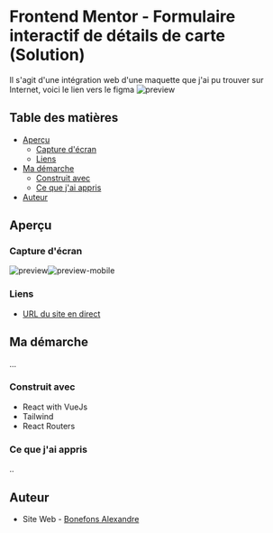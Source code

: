 # Frontend Mentor - Formulaire interactif de détails de carte (Solution)

Il s'agit d'une intégration web d'une maquette que j'ai pu trouver sur Internet, voici le lien vers le figma ![preview](https://www.figma.com/file/4KnM9aHcVCfZCV17BGDczi/Sign-Up-and-Animation-(Community)?type=design&node-id=1801-1580&mode=design&t=GQ5qwKvpGR7fYlS8-0) 

## Table des matières

- [Aperçu](#aperçu)
  - [Capture d'écran](#capture-décran)
  - [Liens](#liens)
- [Ma démarche](#ma-démarche)
  - [Construit avec](#construit-avec)
  - [Ce que j'ai appris](#ce-que-jai-appris)
- [Auteur](#auteur)

## Aperçu

### Capture d'écran

![preview](https://.../src/assets/previews/homepage_preview.png)![preview-mobile](https://.../src/assets/previews/homepage_mobile_preview.png)

### Liens

- [URL du site en direct](https://)

## Ma démarche

...

### Construit avec

- React with VueJs
- Tailwind
- React Routers

### Ce que j'ai appris

..


## Auteur

- Site Web - [Bonefons Alexandre](...)